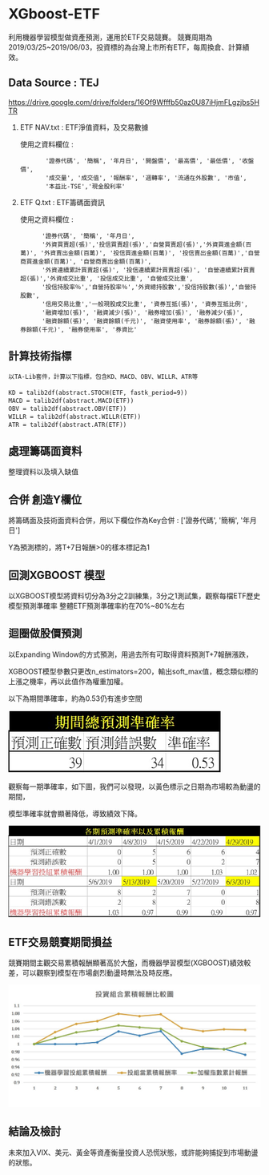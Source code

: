 # XGboost-ETF

利用機器學習模型做資產預測，運用於ETF交易競賽。
競賽周期為2019/03/25~2019/06/03，投資標的為台灣上市所有ETF，每周換倉、計算績效。


## Data Source : TEJ
https://drive.google.com/drive/folders/16Of9Wfffb50az0U87iHjmFLgzjbs5HTR

1. ETF NAV.txt : ETF淨值資料，及交易數據

   使用之資料欄位 : 

              '證券代碼', '簡稱', '年月日', '開盤價', '最高價', '最低價', '收盤價', 
              '成交量', '成交值', '報酬率', '週轉率', '流通在外股數', '市值',
              '本益比-TSE','現金股利率'

2. ETF Q.txt   : ETF籌碼面資訊

   使用之資料欄位 : 

             '證券代碼', '簡稱', '年月日',
             '外資買賣超(張)','投信買賣超(張)','自營買賣超(張)','外資買進金額(百萬)', '外資賣出金額(百萬)', '投信買進金額(百萬)', '投信賣出金額(百萬)','自營商買進金額(百萬)', '自營商賣出金額(百萬)', 
             '外資連續累計買賣超(張)', '投信連續累計買賣超(張)', '自營連續累計買賣超(張)','外資成交比重', '投信成交比重', '自營成交比重',
             '投信持股率％','自營持股率％','外資總持股數','投信持股數(張)','自營持股數',
             '信用交易比重','一般現股成交比重', '資券互抵(張)', '資券互抵比例',  
             '融資增加(張)', '融資減少(張)', '融券增加(張)', '融券減少(張)',
             '融資餘額(張)', '融資餘額(千元)', '融資使用率', '融券餘額(張)', '融券餘額(千元)', '融券使用率', '券資比'
             
             
## 計算技術指標

    以TA-Lib套件，計算以下指標，包含KD、MACD、OBV、WILLR、ATR等
    
    KD = talib2df(abstract.STOCH(ETF, fastk_period=9))
    MACD = talib2df(abstract.MACD(ETF))
    OBV = talib2df(abstract.OBV(ETF))
    WILLR = talib2df(abstract.WILLR(ETF))
    ATR = talib2df(abstract.ATR(ETF))

## 處理籌碼面資料

   整理資料以及填入缺值

## 合併 創造Y欄位

   將籌碼面及技術面資料合併，用以下欄位作為Key合併 : ['證券代碼', '簡稱', '年月日']
   
   Y為預測標的，將T+7日報酬>0的樣本標記為1

## 回測XGBOOST 模型

   以XGBOOST模型將資料切分為3分之2訓練集，3分之1測試集，觀察每檔ETF歷史模型預測準確率
   整體ETF預測準確率約在70%~80%左右

## 迴圈做股價預測

   以Expanding Window的方式預測，用過去所有可取得資料預測T+7報酬漲跌，
   
   XGBOOST模型參數只更改n_estimators=200，輸出soft_max值，概念類似標的上漲之機率，再以此值作為權重加權。
   
   
   以下為期間準確率，約為0.53仍有進步空間
   
   ![image](https://github.com/xavior107352022/XGboost-ETF-/blob/master/period_accuracy.jpg)
   
   觀察每一期準確率，如下圖，我們可以發現，以黃色標示之日期為市場較為動盪的期間，
   
   模型準確率就會顯著降低，導致績效下降。
   
   ![image](https://github.com/xavior107352022/XGboost-ETF-/blob/master/statistic.jpg)
       
## ETF交易競賽期間損益

   競賽期間主觀交易累積報酬顯著高於大盤，而機器學習模型(XGBOOST)績效較差，可以觀察到模型在市場劇烈動盪時無法及時反應。

   ![image](https://github.com/xavior107352022/XGboost-ETF-/blob/master/cummulativ_return.jpg)
   
## 結論及檢討

   未來加入VIX、美元、黃金等資產衡量投資人恐慌狀態，或許能夠捕捉到市場動盪的狀態。
